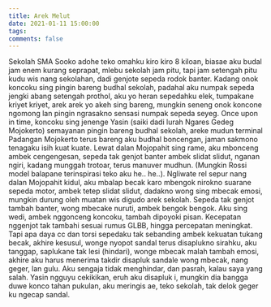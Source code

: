 ```yaml
---
title: Arek Melut
date: 2021-01-11 15:00:00
tags:
comments: false
---
```

Sekolah SMA Sooko adohe teko omahku kiro kiro 8 kiloan, biasae aku budal jam enem kurang seprapat, mlebu sekolah jam pitu, tapi jam setengah pitu kudu wis nang sekolahan, dadi genjote sepeda rodok banter. 
Kadang onok koncoku sing pingin bareng budhal sekolah, padahal aku numpak sepeda jengki abang setengah prothol, aku yo heran sepedahku elek, tumpakane kriyet kriyet, arek arek yo akeh sing bareng, mungkin seneng onok koncone ngomong lan pingin ngrasakno sensasi numpak sepeda seyeg. 
Once upon in time, koncoku sing jenenge Yasin (saiki dadi lurah Ngares Gedeg Mojokerto) semayanan pingin bareng budhal sekolah, areke mudun terminal Padangan Mojokerto terus bareng aku budhal boncengan, jaman sakmono tenagaku isih kuat kuate. 
Lewat dalan Mojopahit sing rame, aku mbonceng ambek cengengesan, sepeda tak genjot banter ambek slidat slidut, nganan ngiri, kadang munggah trotoar, terus manuver mudhun. 
(Mungkin Rossi model balapane terinspirasi teko aku he.. he..). 
Ngliwate rel sepur nang dalan Mojopahit kidul, aku mbalap becak karo mbengok nirokno suarane sepeda motor, ambek tetep slidat slidut, dadakno wong sing mbecak emosi, mungkin durung oleh muatan wis digudo arek sekolah. 
Sepeda tak genjot tambah banter, wong mbecake nuruti, ambek bengok bengok. Aku sing wedi, ambek nggonceng koncoku, tambah dipoyoki pisan. Kecepatan nggenjot tak tambahi sesuai rumus GLBB, hingga percepatan meningkat. Tapi apa daya cc dan torsi sepedaku tak sebanding ambek kekuatan tukang becak, akhire  kesusul, wonge nyopot sandal terus disaplukno sirahku, aku tanggap, saplukane tak lesi (hindari), wonge mbecak malah tambah emosi, akhire aku harus menerima takdir disapluk sandale wong mbecak, nang geger, lan gulu. Aku sengaja tidak menghindar, dan pasrah, kalau saya yang salah. Yasin ngguyu cekikikan, eruh aku disapluk i, mungkin dia bangga duwe konco tahan pukulan, aku meringis ae, teko sekolah, tak delok geger ku ngecap sandal.
